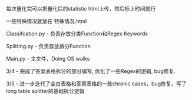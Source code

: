 每次量化完可以把量化后的statistic html上传，然后标上时间就行

一些特殊情况就放在 特殊情况.html

Classifcation.py - 负责存放分类Function和Regex Keywords

Splitting.py - 负责存放拆分Function

Main.py - 主文件，Doing OS walks

3/4 - 完成了答案表格拆分的部分编写, 优化了一些Regex的逻辑, bug修复.

3/5 - 进一步迭代了空白表格和答案表格的一些chronic cases，bug修复。写了long table splitter的基础拆分逻辑
